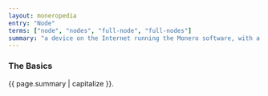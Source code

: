 ```yaml
---
layout: moneropedia
entry: "Node"
terms: ["node", "nodes", "full-node", "full-nodes"]
summary: "a device on the Internet running the Monero software, with a full copy of the Monero blockchain, actively assisting the Monero network"
---
```


### The Basics

{{ page.summary | capitalize }}.